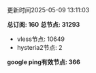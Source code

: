 更新时间2025-05-09 13:11:03

**总订阅: 160**
**总节点: 31293**
- vless节点: 10649
- hysteria2节点: 2

**google ping有效节点: 366**
